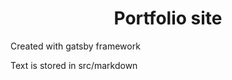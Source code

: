 <h1 align="center">
  Portfolio site
</h1>

Created with gatsby framework

Text is stored in src/markdown